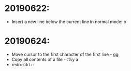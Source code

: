 # 20190622: 
* Insert a new line below the current line in normal mode: o
# 20190624:
* Move cursor to the first character of the first line - gg
* Copy all contents of a file - :%y a
* redo: ctrl+r
